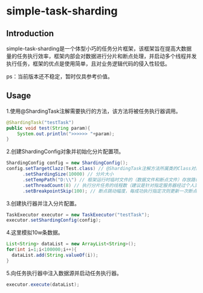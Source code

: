 # simple-task-sharding

## Introduction

simple-task-sharding是一个体型小巧的任务分片框架，该框架旨在提高大数据量的任务执行效率，框架内部会对数据进行分片和断点处理，并启动多个线程并发执行任务，框架的优点是使用简单，且对业务逻辑代码的侵入性较低。

ps：当前版本还不稳定，暂时仅具参考价值。

## Usage

1.使用@ShardingTask注解需要执行的方法，该方法将被任务执行器调用。

``` java
@ShardingTask("testTask")
public void test(String param){
    System.out.println(">>>>>> "+param);
}
```

2.创建ShardingConfig对象并初始化分片配置项。

``` java
ShardingConfig config = new ShardingConfig();
config.setTargetClazz(Test.class) // @ShardingTask注解方法所属类的Class对象
      .setShardingSize(10000) // 分片大小
      .setTempPath("D:\\") // 框架运行时临时文件的（数据文件和断点文件）存放路径，请确保程序具有指定路径的写权限
      .setThreadCount(8) // 执行分片任务的线程数（建议是针对指定服务器经过个人测试的最优线程数）
      .setBreakpointSkip(100); // 断点跳动幅度，每成功执行指定次则更新一次断点
```

3.创建执行器并注入分片配置。

``` java
TaskExecutor executor = new TaskExecutor("testTask");
executor.setShardingConfig(config);
```

4.这里模拟10w条数据。

``` java
List<String> dataList = new ArrayList<String>();
for(int i=1;i<100000;i++){
  dataList.add(String.valueOf(i));
}
```

5.向任务执行器中注入数据源并启动任务执行器。

``` java
executor.execute(dataList);
```




